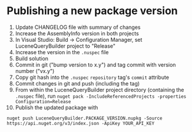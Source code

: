 Publishing a new package version
================================

1. Update CHANGELOG file with summary of changes
2. Increase the AssemblyInfo version in both projects
3. In Visual Studio: Build -> Configuration Manager, set LuceneQueryBuilder project to "Release"
4. Increase the version in the `.nuspec` file
5. Build solution
6. Commit in git ("bump version to x.y") and tag commit with version number ("vx.y")
7. Copy git hash into the `.nuspec` `repository` tag's `commit` attribute
8. Commit changes in git and push (including the tag)
9. From within the LuceneQueryBuilder project directory (containing the `.nuspec` file), run `nuget pack -IncludeReferencedProjects -properties Configuration=Release`
10. Publish the updated package with

```
nuget push LuceneQueryBuilder.PACKAGE_VERSION.nupkg -Source https://api.nuget.org/v3/index.json -ApiKey YOUR_API_KEY
```